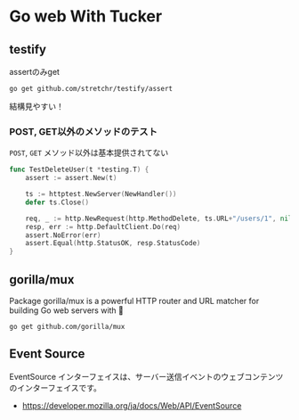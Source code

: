 # Go web With Tucker

## testify
assertのみget
```shell
go get github.com/stretchr/testify/assert
```
結構見やすい！

### POST, GET以外のメソッドのテスト

`POST`, `GET` メソッド以外は基本提供されてない

```go
func TestDeleteUser(t *testing.T) {
	assert := assert.New(t)

	ts := httptest.NewServer(NewHandler())
	defer ts.Close()

	req, _ := http.NewRequest(http.MethodDelete, ts.URL+"/users/1", nil)
	resp, err := http.DefaultClient.Do(req)
	assert.NoError(err)
	assert.Equal(http.StatusOK, resp.StatusCode)
}
```


## gorilla/mux
Package gorilla/mux is a powerful HTTP router and URL matcher for building Go web servers with 🦍
```shell
go get github.com/gorilla/mux
```

## Event Source
EventSource インターフェイスは、サーバー送信イベントのウェブコンテンツのインターフェイスです。

- https://developer.mozilla.org/ja/docs/Web/API/EventSource

